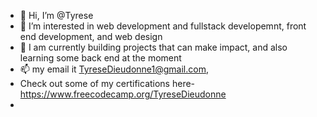 - 👋 Hi, I’m @Tyrese
- 👀 I’m interested in web development and fullstack developemnt, front end development, and web design 
- 💞️ I am currently building projects that can make impact, and also learning some back end at the moment
- 📫 my email it TyreseDieudonne1@gmail.com,
- Check out some of my certifications here-https://www.freecodecamp.org/TyreseDieudonne
- 

<!---
Tyrese-D/Tyrese-D is a ✨ special ✨ repository because its `README.md` (this file) appears on your GitHub profile.
You can click the Preview link to take a look at your changes.
--->
